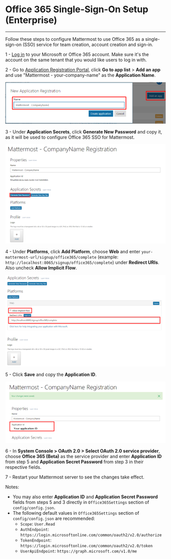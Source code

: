 # Office 365 Single-Sign-On Setup (Enterprise)
___

Follow these steps to configure Mattermost to use Office 365 as a single-sign-on (SSO) service for team creation, account creation and sign-in.

1 - [Log in](https://login.microsoftonline.com/) to your Microsoft or Office 365 account. Make sure it's the account on the same tenant that you would like users to log in with.

2 - Go to [Application Registration Portal](https://apps.dev.microsoft.com), click **Go to app list** > **Add an app** and use "Mattermost - your-company-name" as the **Application Name**.

![office_1_add_app](../../source/images/office_1_add_app.PNG)

3 - Under **Application Secrets**, click **Generate New Password** and copy it, as it will be used to configure Office 365 SSO for Mattermost.

![office_2_generate_password](../../source/images/office_2_generate_password.PNG)

4 - Under **Platforms**, click **Add Platform**, choose **Web** and enter `your-mattermost-url/signup/office365/complete` (example: `http://localhost:8065/signup/office365/complete`) under **Redirect URIs**. Also uncheck **Allow Implicit Flow**.

![office_3_platform](../../source/images/office_3_platform.PNG)

5 - Click **Save** and copy the **Application ID**.

![office_4_application_id](../../source/images/office_4_application_id.PNG)

6 - In **System Console > OAuth 2.0 > Select OAuth 2.0 service provider**, choose **Office 365 (Beta)** as the service provider and enter **Application ID** from step 5 and **Application Secret Password** from step 3 in their respective fields.

7 - Restart your Mattermost server to see the changes take effect.

Notes: 
- You may also enter **Application ID** and **Application Secret Password** fields from steps 5 and 3 directly in `Office365Settings` section of `config/config.json`.
- The following default values in `Office365Settings` section of `config/config.json` are recommended:
    - `Scope`: `User.Read`
    - `AuthEndpoint`: `https://login.microsoftonline.com/common/oauth2/v2.0/authorize` 
    - `TokenEndpoint`: `https://login.microsoftonline.com/common/oauth2/v2.0/token`  
    - `UserApiEndpoint`: `https://graph.microsoft.com/v1.0/me`  
